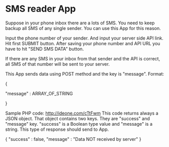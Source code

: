 # SMS reader App

Suppose in your phone inbox there are a lots of SMS. You need to keep backup all SMS of any single sender. You can use this App for this reason.

Input the phone number of your sender. And input your server side API link.
Hit first SUBMIT button. After saving your phone number and API URL you have to hit "SEND SMS DATA" button.

If there are any SMS in your inbox from that sender and the API is correct, all SMS of that number will be sent to your server.

This App sends data using POST method and the key is "message". Format: 

{

   "message" : ARRAY_OF_STRING

}

Sample PHP code: http://ideone.com/cTtFwm This code returns always a JSON object. That object contains two keys. They are "success" and "message" key. "success" is a Boolean type value and "message" is a string. This type of response should send to App.

{ 
     "success" : false, 
     "message" : "Data NOT received by server" 
}

